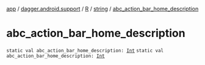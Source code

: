 [app](../../../index.md) / [dagger.android.support](../../index.md) / [R](../index.md) / [string](index.md) / [abc_action_bar_home_description](./abc_action_bar_home_description.md)

# abc_action_bar_home_description

`static val abc_action_bar_home_description: `[`Int`](https://kotlinlang.org/api/latest/jvm/stdlib/kotlin/-int/index.html)
`static val abc_action_bar_home_description: `[`Int`](https://kotlinlang.org/api/latest/jvm/stdlib/kotlin/-int/index.html)